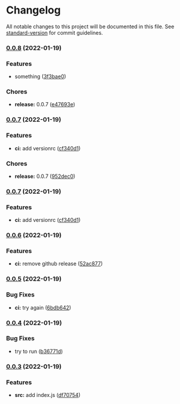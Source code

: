 # Changelog

All notable changes to this project will be documented in this file. See [standard-version](https://github.com/conventional-changelog/standard-version) for commit guidelines.

### [0.0.8](https://github.com/rudxde/another-release-test/compare/v0.0.7...v0.0.8) (2022-01-19)


### Features

* something ([3f3bae0](https://github.com/rudxde/another-release-test/commit/3f3bae010c0f83cdeef0dee3440821e84e551dae))


### Chores

* **release:** 0.0.7 ([e47693e](https://github.com/rudxde/another-release-test/commit/e47693e0904121dd7842c14fda27c962d438975d))

### [0.0.7](https://github.com/rudxde/another-release-test/compare/v0.0.6...v0.0.7) (2022-01-19)


### Features

* **ci:** add versionrc ([cf340d1](https://github.com/rudxde/another-release-test/commit/cf340d16d600703324e2f00a4cdaa84ba124e494))


### Chores

* **release:** 0.0.7 ([952dec0](https://github.com/rudxde/another-release-test/commit/952dec023a4d7c0cb83e501487423aed8e12c82e))

### [0.0.7](https://github.com/rudxde/another-release-test/compare/v0.0.6...v0.0.7) (2022-01-19)


### Features

* **ci:** add versionrc ([cf340d1](https://github.com/rudxde/another-release-test/commit/cf340d16d600703324e2f00a4cdaa84ba124e494))

### [0.0.6](https://github.com/rudxde/another-release-test/compare/v0.0.5...v0.0.6) (2022-01-19)


### Features

* **ci:** remove github release ([52ac877](https://github.com/rudxde/another-release-test/commit/52ac8779fbfdd92635d284461667bac4249cc0d5))

### [0.0.5](https://github.com/rudxde/another-release-test/compare/v0.0.4...v0.0.5) (2022-01-19)


### Bug Fixes

* **ci:** try again ([6bdb642](https://github.com/rudxde/another-release-test/commit/6bdb642a5504a8553b025f709855459df3788c51))

### [0.0.4](https://github.com/rudxde/another-release-test/compare/v0.0.3...v0.0.4) (2022-01-19)


### Bug Fixes

* try to run ([b36771d](https://github.com/rudxde/another-release-test/commit/b36771d1e4d7b920a061a53b1c4af23c5add910b))

### [0.0.3](https://github.com/rudxde/another-release-test/compare/v0.0.2...v0.0.3) (2022-01-19)


### Features

* **src:** add index.js ([df70754](https://github.com/rudxde/another-release-test/commit/df70754993ef6f0cc1db9fe401c5b868abeffee0))
